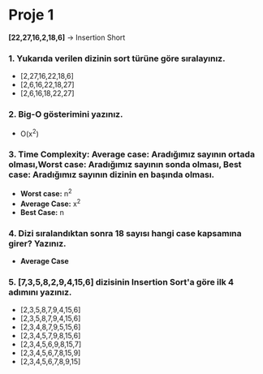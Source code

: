 # Proje 1
**[22,27,16,2,18,6]** -> Insertion Short

### 1. Yukarıda verilen dizinin sort türüne göre sıralayınız.
- [2,27,16,22,18,6]
- [2,6,16,22,18,27]
- [2,6,16,18,22,27]
### 2. Big-O gösterimini yazınız.
- O(x<sup>2</sup>)
### 3. Time Complexity: Average case: Aradığımız sayının ortada olması,Worst case: Aradığımız sayının sonda olması, Best case: Aradığımız sayının dizinin en başında olması.
- **Worst case:** n<sup>2</sup>
- **Average Case:** x<sup>2</sup>
- **Best Case:** n
### 4. Dizi sıralandıktan sonra 18 sayısı hangi case kapsamına girer? Yazınız.
- **Average Case**
### 5. **[7,3,5,8,2,9,4,15,6]** dizisinin Insertion Sort'a göre ilk 4 adımını yazınız.
- [2,3,5,8,7,9,4,15,6]
- [2,3,5,8,7,9,4,15,6]
- [2,3,4,8,7,9,5,15,6]
- [2,3,4,5,7,9,8,15,6]
- [2,3,4,5,6,9,8,15,7]
- [2,3,4,5,6,7,8,15,9]
- [2,3,4,5,6,7,8,9,15]